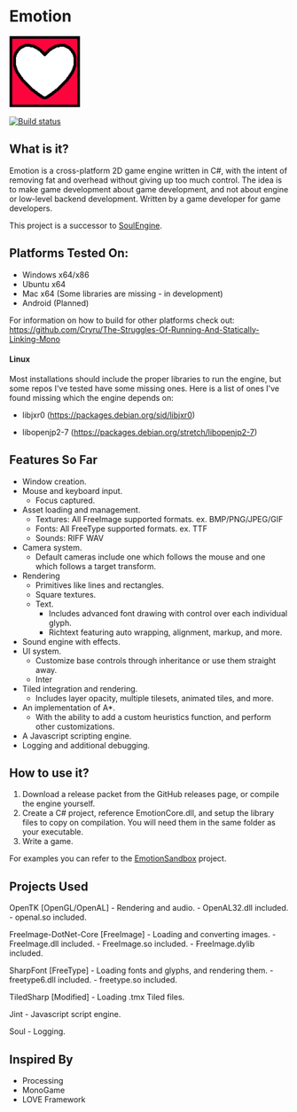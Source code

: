 # Emotion
<img src="EmotionLogo.png" width="128px" />

[![Build status](https://ci.appveyor.com/api/projects/status/qur90gc2wdhmd5ff/branch/master?svg=true)](https://ci.appveyor.com/project/Cryru/emotion/branch/master)

## What is it?

Emotion is a cross-platform 2D game engine written in C#, with the intent of removing fat and overhead without giving up too much control. The idea is to make game development about game development, and not about engine or low-level backend development. Written by a game developer for game developers.  

This project is a successor to [SoulEngine](Documents/SoulEngine.md).

## Platforms Tested On:

- Windows x64/x86
- Ubuntu x64
- Mac x64 (Some libraries are missing - in development)
- Android (Planned)

For information on how to build for other platforms check out: https://github.com/Cryru/The-Struggles-Of-Running-And-Statically-Linking-Mono

#### Linux

Most installations should include the proper libraries to run the engine, but some repos I've tested have some missing ones. Here is a list of ones I've found missing which the engine depends on:

- libjxr0 (https://packages.debian.org/sid/libjxr0)

- libopenjp2-7 (https://packages.debian.org/stretch/libopenjp2-7)

## Features So Far

- Window creation.
- Mouse and keyboard input.
  - Focus captured.
- Asset loading and management.
  - Textures: All FreeImage supported formats. ex. BMP/PNG/JPEG/GIF
  - Fonts: All FreeType supported formats. ex. TTF
  - Sounds: RIFF WAV
- Camera system.
  - Default cameras include one which follows the mouse and one which follows a target transform.
- Rendering
  - Primitives like lines and rectangles.
  - Square textures.
  - Text.
    - Includes advanced font drawing with control over each individual glyph.
    - Richtext featuring auto wrapping, alignment, markup, and more.
- Sound engine with effects.
- UI system.
  - Customize base controls through inheritance or use them straight away.
  - Inter
- Tiled integration and rendering.
  - Includes layer opacity, multiple tilesets, animated tiles, and more.
- An implementation of A*.
  - With the ability to add a custom heuristics function, and perform other customizations.
- A Javascript scripting engine.
- Logging and additional debugging.

## How to use it?

1. Download a release packet from the GitHub releases page, or compile the engine yourself.
2. Create a C# project, reference EmotionCore.dll, and setup the library files to copy on compilation. You will need them in the same folder as your executable.
3. Write a game.

For examples you can refer to the [EmotionSandbox](EmotionSandbox) project.

## Projects Used

OpenTK [OpenGL/OpenAL] - Rendering and audio.
	- OpenAL32.dll included.
	- openal.so included.

FreeImage-DotNet-Core [FreeImage] - Loading and converting images.
	- FreeImage.dll included.
	- FreeImage.so included.
	- FreeImage.dylib included.

SharpFont [FreeType] - Loading fonts and glyphs, and rendering them.
	- freetype6.dll included.
	- freetype.so included.

TiledSharp [Modified] - Loading .tmx Tiled files.

Jint - Javascript script engine.

Soul - Logging.

## Inspired By

- Processing
- MonoGame
- LOVE Framework
